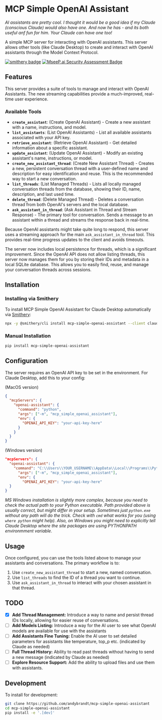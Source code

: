 # MCP Simple OpenAI Assistant

*AI assistants are pretty cool. I thought it would be a good idea if my Claude (conscious Claude) would also have one. And now he has - and its both useful anf fun for him. Your Claude can have one too!*

A simple MCP server for interacting with OpenAI assistants. This server allows other tools (like Claude Desktop) to create and interact with OpenAI assistants through the Model Context Protocol.

[![smithery badge](https://smithery.ai/badge/mcp-simple-openai-assistant)](https://smithery.ai/mcp/known/mcp-simple-openai-assistant)
[![MseeP.ai Security Assessment Badge](https://mseep.net/pr/andybrandt-mcp-simple-openai-assistant-badge.png)](https://mseep.ai/app/andybrandt-mcp-simple-openai-assistant)


## Features

This server provides a suite of tools to manage and interact with OpenAI Assistants. The new streaming capabilities provide a much-improved, real-time user experience.

### Available Tools

-   **`create_assistant`**: (Create OpenAI Assistant) - Create a new assistant with a name, instructions, and model.
-   **`list_assistants`**: (List OpenAI Assistants) - List all available assistants associated with your API key.
-   **`retrieve_assistant`**: (Retrieve OpenAI Assistant) - Get detailed information about a specific assistant.
-   **`update_assistant`**: (Update OpenAI Assistant) - Modify an existing assistant's name, instructions, or model.
-   **`create_new_assistant_thread`**: (Create New Assistant Thread) - Creates a new, persistent conversation thread with a user-defined name and description for easy identification and reuse. This is the recommended way to start a new conversation.
-   **`list_threads`**: (List Managed Threads) - Lists all locally managed conversation threads from the database, showing their ID, name, description, and last used time.
-   **`delete_thread`**: (Delete Managed Thread) - Deletes a conversation thread from both OpenAI's servers and the local database.
-   **`ask_assistant_in_thread`**: (Ask Assistant in Thread and Stream Response) - The primary tool for conversation. Sends a message to an assistant within a thread and streams the response back in real-time.

Because OpenAI assistants might take quite long to respond, this server uses a streaming approach for the main `ask_assistant_in_thread` tool. This provides real-time progress updates to the client and avoids timeouts.

The server now includes local persistence for threads, which is a significant improvement. Since the OpenAI API does not allow listing threads, this server now manages them for you by storing their IDs and metadata in a local SQLite database. This allows you to easily find, reuse, and manage your conversation threads across sessions.

## Installation

### Installing via Smithery

To install MCP Simple OpenAI Assistant for Claude Desktop automatically via [Smithery](https://smithery.ai/mcp/known/mcp-simple-openai-assistant):

```bash
npx -y @smithery/cli install mcp-simple-openai-assistant --client claude
```

### Manual Installation
```bash
pip install mcp-simple-openai-assistant
```

## Configuration

The server requires an OpenAI API key to be set in the environment. For Claude Desktop, add this to your config:

(MacOS version)

```json
{
  "mcpServers": {
    "openai-assistant": {
      "command": "python",
      "args": ["-m", "mcp_simple_openai_assistant"],
      "env": {
        "OPENAI_API_KEY": "your-api-key-here"
      }
    }
  }
}
```

(Windows version)

```json
"mcpServers": {
  "openai-assistant": {
    "command": "C:\\Users\\YOUR_USERNAME\\AppData\\Local\\Programs\\Python\\Python311\\python.exe",
      "args": ["-m", "mcp_simple_openai_assistant"],
      "env": {
        "OPENAI_API_KEY": "your-api-key-here"
  }
}

```
*MS Windows installation is slightly more complex, because you need to check the actual path to your Python executable. Path provided above is usually correct, but might differ in your setup. Sometimes just `python.exe` without any path will do the trick. Check with `cmd` what works for you (using `where python` might help). Also, on Windows you might need to explicitly tell Claude Desktop where the site packages are using PYTHONPATH environmment variable.*

## Usage

Once configured, you can use the tools listed above to manage your assistants and conversations. The primary workflow is to:
1. Use `create_new_assistant_thread` to start a new, named conversation.
2. Use `list_threads` to find the ID of a thread you want to continue.
3. Use `ask_assistant_in_thread` to interact with your chosen assistant in that thread.

## TODO

- [x] **Add Thread Management:** Introduce a way to name and persist thread IDs locally, allowing for easier reuse of conversations.
- [ ] **Add Models Listing:** Introduce a way for the AI user to see what OpenAI models are available for use with the assistants
- [ ] **Add Assistants Fine Tuning:** Enable the AI user to set detailed parameters for assistants like temperature, top_p etc. (indicated by Claude as needed)
- [ ] **Full Thread History:** Ability to read past threads without having to send a new message (indicated by Claude as needed)
- [ ] **Explore Resource Support:** Add the ability to upload files and use them with assistants.

## Development

To install for development:

```bash
git clone https://github.com/andybrandt/mcp-simple-openai-assistant
cd mcp-simple-openai-assistant
pip install -e '.[dev]'
```
